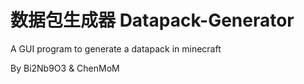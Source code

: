 # 数据包生成器 Datapack-Generator
A GUI program to generate a datapack in minecraft

By Bi2Nb9O3 & ChenMoM

